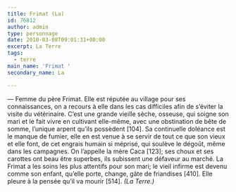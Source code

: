```yaml
---
title: Frimat (La)
id: 76812
author: admin
type: personnage
date: 2010-03-08T09:01:31+00:00
excerpt: La Terre
tags:
  - terre
main_name: 'Frimat '
secondary_name: La

---
```

— Femme du père Frimat. Elle est réputée au village pour ses connaissances, on a recours à elle dans les cas difficiles afin de s&rsquo;éviter la visite du vétérinaire. C&rsquo;est une grande vieille sèche, osseuse, qui soigne son mari et le fait vivre en cultivant elle-même, avec une obstination de bête de somme, l&rsquo;unique arpent qu&rsquo;ils possèdent [104]. Sa continuelle doléance est le manque de fumier, elle en est venue à se servir de tout ce que son vieux et elle font, de cet engrais humain si méprisé, qui soulève le dégoût, même dans les campagnes. On l&rsquo;appelle la mère Caca [123]; ses choux et ses carottes ont beau être superbes, ils subissent une défaveur au marché. La Frimat a les soins les plus attentifs pour son mari; le vieil infirme est devenu comme son enfant, qu&rsquo;elle porte, change, gâte de friandises [410]. Elle pleure à la pensée qu&rsquo;il va mourir [514]. _(La Terre.)_